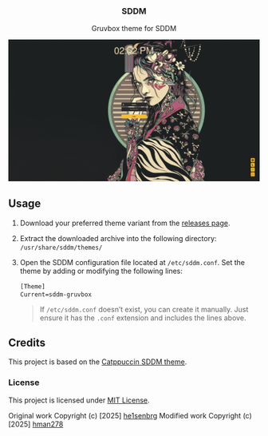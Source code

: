 <div align="center">
  <h3>SDDM</h3>
  <p>Gruvbox theme for SDDM</p>
</div>

<p align="center">
  <img src="assets/gruvbox.png"/>
</p>



## Usage
1. Download your preferred theme variant from the [releases page](https://github.com/he1senbrg/sddm-gruvbox/releases).
2. Extract the downloaded archive into the following directory:  
   `/usr/share/sddm/themes/`
3. Open the SDDM configuration file located at `/etc/sddm.conf`. Set the theme by adding or modifying the following lines:

   ```
   [Theme]
   Current=sddm-gruvbox
   ```



   > If `/etc/sddm.conf` doesn’t exist, you can create it manually. Just ensure it has the `.conf` extension and includes the lines above.


## Credits

This project is based on the [Catppuccin SDDM theme](https://github.com/catppuccin/sddm).


### License
This project is licensed under [MIT License](https://github.com/he1senbrg/sddm-gruvbox/blob/main/LICENSE).

Original work Copyright (c) [2025] [he1senbrg](https://github.com/he1senbrg)
Modified work Copyright (c) [2025] [hman278](https://github.com/hman278)
